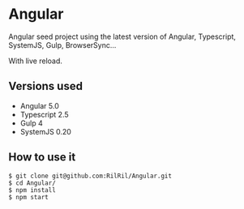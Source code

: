 # Angular 
Angular seed project using the latest version of Angular, Typescript, SystemJS, Gulp, BrowserSync...

With live reload.

## Versions used

* Angular 5.0
* Typescript 2.5
* Gulp 4
* SystemJS 0.20

## How to use it
```
$ git clone git@github.com:RilRil/Angular.git
$ cd Angular/
$ npm install
$ npm start
```
